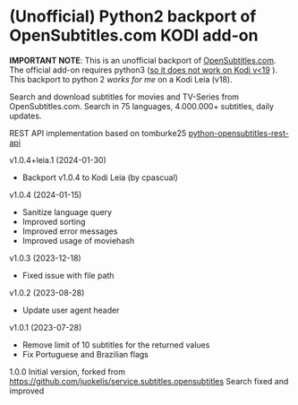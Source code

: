 # (Unofficial) Python2 backport of OpenSubtitles.com KODI add-on

**IMPORTANT NOTE**: This is an unofficial backport of [OpenSubtitles.com](https://github.com/opensubtitlesdev/service.subtitles.opensubtitles-com). The official add-on requires python3 ([so it does not work on Kodi v<19](https://github.com/opensubtitlesdev/service.subtitles.opensubtitles-com/issues/2) ). This backport to python 2 *works for me* on a Kodi Leia (v18).


Search and download subtitles for movies and TV-Series from OpenSubtitles.com. Search in 75 languages, 4.000.000+ subtitles, daily updates.

REST API implementation based on tomburke25 [python-opensubtitles-rest-api](https://github.com/tomburke25/python-opensubtitles-rest-api)                            


v1.0.4+leia.1 (2024-01-30)
- Backport v1.0.4 to Kodi Leia (by cpascual)

v1.0.4 (2024-01-15)
- Sanitize language query
- Improved sorting
- Improved error messages 
- Improved usage of moviehash 

v1.0.3 (2023-12-18)
- Fixed issue with file path

v1.0.2 (2023-08-28)
- Update user agent header

v1.0.1 (2023-07-28)
- Remove limit of 10 subtitles for the returned values
- Fix Portuguese and Brazilian flags

1.0.0
 Initial version, forked from https://github.com/juokelis/service.subtitles.opensubtitles
 Search fixed and improved
